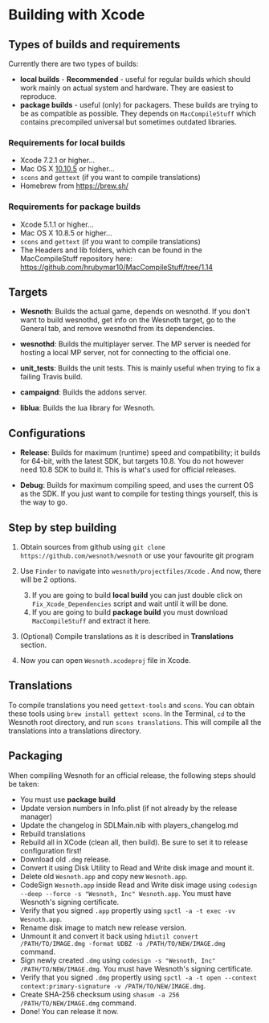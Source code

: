 # Building with Xcode

## Types of builds and requirements
Currently there are two types of builds:

* **local builds** - **Recommended** - useful for regular builds which should work mainly on actual system and hardware. They are easiest to reproduce.
* **package builds** - useful (only) for packagers. These builds are trying to be as compatible as possible. They depends on `MacCompileStuff` which contains precompiled universal but sometimes outdated libraries.

### Requirements for local builds
 * Xcode 7.2.1 or higher...
 * Mac OS X [10.10.5](https://docs.brew.sh/Installation#2) or higher...
 * `scons` and `gettext` (if you want to compile translations)
 * Homebrew from https://brew.sh/

### Requirements for package builds
 * Xcode 5.1.1 or higher...
 * Mac OS X 10.8.5 or higher...
 * `scons` and `gettext` (if you want to compile translations)
 * The Headers and lib folders, which can be found in the MacCompileStuff repository here:
   https://github.com/hrubymar10/MacCompileStuff/tree/1.14

## Targets
* **Wesnoth**:
Builds the actual game, depends on wesnothd. If you don't want to build wesnothd, get info on the Wesnoth target, go to the General tab, and remove wesnothd from its dependencies.

* **wesnothd**:
Builds the multiplayer server. The MP server is needed for hosting a local MP server, not for connecting to the official one.

* **unit_tests**:
Builds the unit tests. This is mainly useful when trying to fix a failing Travis build.

* **campaignd**:
Builds the addons server.

* **liblua**:
Builds the lua library for Wesnoth.


## Configurations
* **Release**:
Builds for maximum (runtime) speed and compatibility; it builds for 64-bit, with the latest SDK, but targets 10.8. You do not however need 10.8 SDK to build it. This is what's used for official releases.

* **Debug**:
Builds for maximum compiling speed, and uses the current OS as the SDK. If you just want to compile for testing things yourself, this is the way to go.

## Step by step building
1. Obtain sources from github using `git clone https://github.com/wesnoth/wesnoth` or use your favourite git program
2. Use `Finder` to navigate into `wesnoth/projectfiles/Xcode` . And now, there will be 2 options.

    3. If you are going to build **local build** you can just double click on `Fix_Xcode_Dependencies` script and wait until it will be done.
    4. If you are going to build **package build** you must download `MacCompileStuff` and extract it here.
5. (Optional) Compile translations as it is described in **Translations** section.
6. Now you can open `Wesnoth.xcodeproj` file in Xcode.

## Translations
To compile translations you need `gettext-tools` and `scons`. You can obtain these tools using `brew install gettext scons`. In the Terminal, `cd` to the Wesnoth root directory, and run `scons translations`. This will compile all the translations into a translations directory.

## Packaging
When compiling Wesnoth for an official release, the following steps should be taken:

 * You must use **package build**
 * Update version numbers in Info.plist (if not already by the release manager)
 * Update the changelog in SDLMain.nib with players_changelog.md
 * Rebuild translations
 * Rebuild all in XCode (clean all, then build). Be sure to set it to release configuration first!
 * Download old `.dmg` release.
 * Convert it using Disk Utility to Read and Write disk image and mount it.
 * Delete old `Wesnoth.app` and copy new `Wesnoth.app`.
 * CodeSign `Wesnoth.app` inside Read and Write disk image using `codesign --deep --force -s "Wesnoth, Inc" Wesnoth.app`. You must have Wesnoth's signing certificate.
 * Verify that you signed `.app` propertly using `spctl -a -t exec -vv Wesnoth.app`.
 * Rename disk image to match new release version.
 * Unmount it and convert it back using `hdiutil convert /PATH/TO/IMAGE.dmg -format UDBZ -o /PATH/TO/NEW/IMAGE.dmg` command.
 * Sign newly created `.dmg` using `codesign -s "Wesnoth, Inc" /PATH/TO/NEW/IMAGE.dmg`. You must have Wesnoth's signing certificate.
 * Verify that you signed `.dmg` propertly using `spctl -a -t open --context context:primary-signature -v /PATH/TO/NEW/IMAGE.dmg`.
 * Create SHA-256 checksum using `shasum -a 256 /PATH/TO/NEW/IMAGE.dmg` command.
 * Done! You can release it now.


